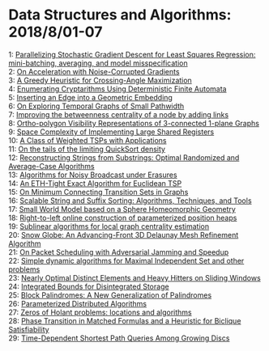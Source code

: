 # Data Structures and Algorithms: 2018/8/01-07  
1: [Parallelizing Stochastic Gradient Descent for Least Squares Regression:  mini-batching, averaging, and model misspecification](https://doi.org/10.48550/arXiv.1610.03774)  
2: [On Acceleration with Noise-Corrupted Gradients](https://doi.org/10.48550/arXiv.1805.12591)  
3: [A Greedy Heuristic for Crossing-Angle Maximization](https://doi.org/10.48550/arXiv.1807.09483)  
4: [Enumerating Cryptarithms Using Deterministic Finite Automata](https://doi.org/10.48550/arXiv.1807.11580)  
5: [Inserting an Edge into a Geometric Embedding](https://doi.org/10.48550/arXiv.1807.11711)  
6: [On Exploring Temporal Graphs of Small Pathwidth](https://doi.org/10.48550/arXiv.1807.11869)  
7: [Improving the betweenness centrality of a node by adding links](https://doi.org/10.48550/arXiv.1702.05284)  
8: [Ortho-polygon Visibility Representations of 3-connected 1-plane Graphs](https://doi.org/10.48550/arXiv.1807.01247)  
9: [Space Complexity of Implementing Large Shared Registers](https://doi.org/10.48550/arXiv.1808.00481)  
10: [A Class of Weighted TSPs with Applications](https://doi.org/10.48550/arXiv.1808.00621)  
11: [On the tails of the limiting QuickSort density](https://doi.org/10.48550/arXiv.1808.00643)  
12: [Reconstructing Strings from Substrings: Optimal Randomized and  Average-Case Algorithms](https://doi.org/10.48550/arXiv.1808.00674)  
13: [Algorithms for Noisy Broadcast under Erasures](https://doi.org/10.48550/arXiv.1808.00838)  
14: [An ETH-Tight Exact Algorithm for Euclidean TSP](https://doi.org/10.48550/arXiv.1807.06933)  
15: [On Minimum Connecting Transition Sets in Graphs](https://doi.org/10.48550/arXiv.1807.08463)  
16: [Scalable String and Suffix Sorting: Algorithms, Techniques, and Tools](https://doi.org/10.48550/arXiv.1808.00963)  
17: [Small World Model based on a Sphere Homeomorphic Geometry](https://doi.org/10.48550/arXiv.1808.01028)  
18: [Right-to-left online construction of parameterized position heaps](https://doi.org/10.48550/arXiv.1808.01071)  
19: [Sublinear algorithms for local graph centrality estimation](https://doi.org/10.48550/arXiv.1404.1864)  
20: [Snow Globe: An Advancing-Front 3D Delaunay Mesh Refinement Algorithm](https://doi.org/10.48550/arXiv.1508.00060)  
21: [On Packet Scheduling with Adversarial Jamming and Speedup](https://doi.org/10.48550/arXiv.1705.07018)  
22: [Simple dynamic algorithms for Maximal Independent Set and other problems](https://doi.org/10.48550/arXiv.1804.01823)  
23: [Nearly Optimal Distinct Elements and Heavy Hitters on Sliding Windows](https://doi.org/10.48550/arXiv.1805.00212)  
24: [Integrated Bounds for Disintegrated Storage](https://doi.org/10.48550/arXiv.1805.06265)  
25: [Block Palindromes: A New Generalization of Palindromes](https://doi.org/10.48550/arXiv.1806.00198)  
26: [Parameterized Distributed Algorithms](https://doi.org/10.48550/arXiv.1807.04900)  
27: [Zeros of Holant problems: locations and algorithms](https://doi.org/10.48550/arXiv.1807.09129)  
28: [Phase Transition in Matched Formulas and a Heuristic for Biclique  Satisfiability](https://doi.org/10.48550/arXiv.1808.01774)  
29: [Time-Dependent Shortest Path Queries Among Growing Discs](https://doi.org/10.48550/arXiv.1808.01984)  